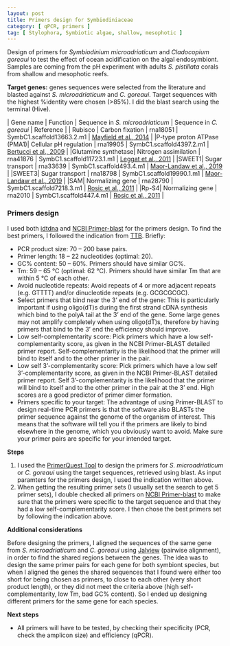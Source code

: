```yaml
---
layout: post
title: Primers design for Symbiodiniaceae 
category: [ qPCR, primers ]
tag: [ Stylophora, Symbiotic algae, shallow, mesophotic ]
---
```


Design of primers for _Symbiodinium microadriaticum_ and _Cladocopium goreaui_ to test the effect of ocean acidification on the algal endosymbiont. Samples are coming from the pH experiment with adults _S. pistillata_ corals from shallow and mesophotic reefs.

**Target genes:** genes sequences were selected from the literature and blasted against _S. microadriaticum_ and _C. goreaui_. Target sequences with the highest %identity were chosen (>85%). I did the blast search using the terminal (Hive).

| Gene name | Function | Sequence in _S. microadriaticum_ | Sequence in _C. goreaui_  |  Reference  |
| Rubisco | Carbon fixation | rna18051 | SymbC1.scaffold13663.2.m1  |  [Mayfield et al., 2014](https://link.springer.com/article/10.1007/s10126-014-9558-z) | 
|P-type proton ATPase (PMA1)| Cellular pH regulation | rna19905 | SymbC1.scaffold4397.2.m1  |  [Bertucci et al., 2009](https://royalsocietypublishing.org/doi/10.1098/rspb.2009.1266) |
|Glutamine synthetase| Nitrogen assimilation | rna41876 | SymbC1.scaffold11723.1.m1  |  [Leggat et al., 2011](https://journals.plos.org/plosone/article?id=10.1371/journal.pone.0026687) |
|SWEET1| Sugar transport | rna33639 | SymbC1.scaffold493.4.m1  |  [Maor-Landaw et al., 2019](https://onlinelibrary.wiley.com/doi/full/10.1002/ece3.5910) |
|SWEET3| Sugar transport | rna18798 | SymbC1.scaffold19990.1.m1  |  [Maor-Landaw et al., 2019](https://onlinelibrary.wiley.com/doi/full/10.1002/ece3.5910) |
|SAM| Normalizing gene | rna28790 | SymbC1.scaffold7218.3.m1  |  [Rosic et al., 2011](https://pubmed.ncbi.nlm.nih.gov/20668900/) |
|Rp-S4| Normalizing gene | rna2010 | SymbC1.scaffold447.4.m1  |  [Rosic et al., 2011](https://pubmed.ncbi.nlm.nih.gov/20668900/) |

### Primers design

I used both [idtdna](https://eu.idtdna.com/pages) and [NCBI Primer-blast](https://www.ncbi.nlm.nih.gov/tools/primer-blast/index.cgi?LINK_LOC=BlastHome) for the primers design.
To find the best primers, I followed the indication from [TTB](https://toptipbio.com/real-time-pcr-primer-blast/). Briefly:

- PCR product size: 70 – 200 base pairs.
- Primer length: 18 – 22 nucleotides (optimal: 20).
- GC% content: 50 – 60%. Primers should have similar GC%.
- Tm: 59 – 65 °C (optimal: 62 °C). Primers should have similar Tm that are within 5 °C of each other.
- Avoid nucleotide repeats: Avoid repeats of 4 or more adjacent repeats (e.g. GTTTT) and/or dinucleotide repeats (e.g. GCGCGCGC).
- Select primers that bind near the 3’ end of the gene: This is particularly important if using oligo(dT)s during the first strand cDNA synthesis which bind to the polyA tail at the 3’ end of the gene. Some large genes may not amplify completely when using oligo(dT)s, therefore by having primers that bind to the 3’ end the efficiency should improve.
- Low self-complementarity score: Pick primers which have a low self-complementarity score, as given in the NCBI Primer-BLAST detailed primer report. Self-complementarity is the likelihood that the primer will bind to itself and to the other primer in the pair.
- Low self 3’-complementarity score: Pick primers which have a low self 3’-complementarity score, as given in the NCBI Primer-BLAST detailed primer report. Self 3’-complementarity is the likelihood that the primer will bind to itself and to the other primer in the pair at the 3’ end. High scores are a good predictor of primer dimer formation.
- Primers specific to your target: The advantage of using Primer-BLAST to design real-time PCR primers is that the software also BLASTs the primer sequence against the genome of the organism of interest. This means that the software will tell you if the primers are likely to bind elsewhere in the genome, which you obviously want to avoid. Make sure your primer pairs are specific for your intended target.

**Steps**

1. I used the [PrimerQuest Tool](https://eu.idtdna.com/pages/tools) to design the primers for _S. microadriaticum_ or _C. goreaui_ using the target sequences, retrieved using blast. As input paramters for the primers design, I used the indication written above. 
2. When getting the resulting primer sets (I usually set the search to get 5 primer sets), I double checked all primers on [NCBI Primer-blast](https://www.ncbi.nlm.nih.gov/tools/primer-blast/index.cgi?LINK_LOC=BlastHome) to make sure that the primers were specific to the target sequence and that they had a low self-complementarity score. I then chose the best primers set by following the indication above.

**Additional considerations**

Before designing the primers, I aligned the sequences of the same gene from _S. microadriaticum_ and _C. goreaui_ using [Jalview](https://www.jalview.org/) (pairwise alignment), in order to find the shared regions between the genes. The idea was to design the same primer pairs for each gene for both symbiont species, but when I aligned the genes the shared sequences that I found were either too short for being chosen as primers, to close to each other (very short product length), or they did not meet the criteria above (high self-complementarity, low Tm, bad GC% content).
So I ended up designing different primers for the same gene for each species. 

**Next steps**

- All primers will have to be tested, by checking their specificity (PCR, check the amplicon size) and efficiency (qPCR).



